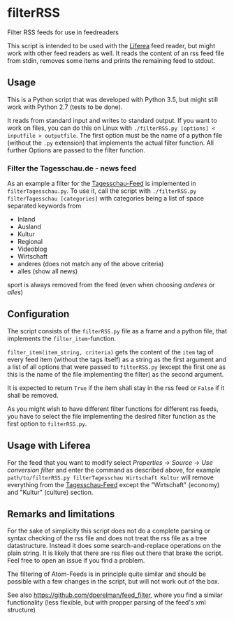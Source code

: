 # filterRSS
Filter RSS feeds for use in feedreaders

This script is intended to be used with the [Liferea](https://lzone.de/liferea/) feed reader,
but might work with other feed readers as well. It reads the content of an rss feed file from stdin, removes some
items and prints the remaining feed to stdout.


## Usage
This is a Python script that was developed with Python 3.5, but might still work with Python 2.7 (tests to be done).

It reads from standard input and writes to standard output. If you want to work on files, you can do this on Linux with
`./filterRSS.py [options] < inputfile > outputfile`.
The first option must be the name of a python file (without the `.py` extension) that implements the actual filter function. All
further Options are passed to the filter function.

### Filter the Tagesschau.de - news feed
As an example a filter for the [Tagesschau-Feed](http://www.tagesschau.de/xml/rss2) is implemented in `filterTagesschau.py`.
To use it, call the script with
`./filterRSS.py filterTagesschau [categories]`
with categories being a list of space separated keywords from
* Inland
* Ausland
* Kultur
* Regional
* Videoblog
* Wirtschaft
* anderes (does not match any of the above criteria)
* alles (show all news)

sport is always removed from the feed (even when choosing *anderes* or *alles*)


## Configuration
The script consists of the `filterRSS.py` file as a frame and a python file, that implements the 
`filter_item`-function.

`filter_item(item_string, criteria)` gets the content of the `item` tag of every feed item (without the tags itself) 
as a string as the first argument
and a list of all options that were passed to `filterRSS.py` (except the first one as this is the name of the file
implementing the filter) as the second argument.

It is expected to return `True` if the item shall stay in the rss feed or `False` if it shall be removed.

As you might wish to have different filter functions for different rss feeds, you have to select the file implementing the
desired filter function as the first option to `filterRSS.py`.

## Usage with Liferea
For the feed that you want to modify select *Properties* -> *Source* -> *Use conversion filter*
and enter the command as described above, for example
`path/to/filterRSS.py filterTagesschau Wirtschaft Kultur` will remove everything from the
[Tagesschau-Feed](http://www.tagesschau.de/xml/rss2)
except the "Wirtschaft" (economy) and "Kultur" (culture) section.


## Remarks and limitations
For the sake of simplicity this script does not do a complete parsing or syntax checking of the rss file and does not
treat the rss file as a tree datastructure. Instead it does some search-and-replace operations on the plain string.
It is likely that there are rss files out there that brake the script. Feel free to open an issue if you find a problem.

The filtering of Atom-Feeds is in principle quite similar and should be possible with a few changes in the script, but will
not work out of the box.

See also https://github.com/dperelman/feed_filter, where you find a similar functionality (less flexible, but with propper parsing of the feed's xml structure)
